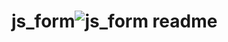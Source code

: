 # js_form![js_form readme](https://user-images.githubusercontent.com/114283440/205823751-a66eef06-649a-4a22-a621-7d115feaa6dd.png)
